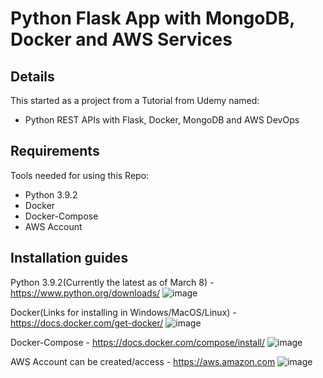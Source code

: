 # Python Flask App with MongoDB, Docker and AWS Services

## Details
This started as a project from a Tutorial from Udemy named:
- Python REST APIs with Flask, Docker, MongoDB and AWS DevOps

## Requirements
Tools needed for using this Repo:
- Python 3.9.2
- Docker
- Docker-Compose
- AWS Account

## Installation guides
Python 3.9.2(Currently the latest as of March 8) - https://www.python.org/downloads/
![image](https://user-images.githubusercontent.com/63974878/110734380-b34bec00-81f5-11eb-9059-99be42dce038.png)

Docker(Links for installing in Windows/MacOS/Linux) - https://docs.docker.com/get-docker/
![image](https://user-images.githubusercontent.com/63974878/110734474-e5f5e480-81f5-11eb-8d26-901194df3e01.png)

Docker-Compose - https://docs.docker.com/compose/install/
![image](https://user-images.githubusercontent.com/63974878/110734570-15a4ec80-81f6-11eb-9066-856abec5211f.png)

AWS Account can be created/access - https://aws.amazon.com
![image](https://user-images.githubusercontent.com/63974878/110734629-379e6f00-81f6-11eb-81be-14bf5f035cfc.png)




